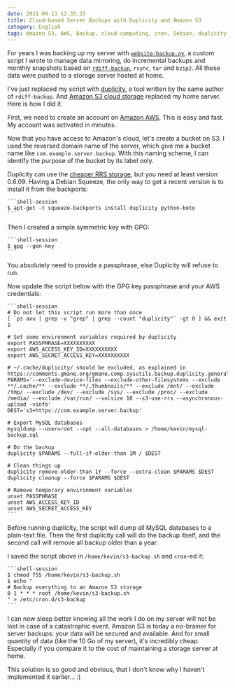 ```yaml
---
date: 2011-09-13 12:35:33
title: Cloud-based Server Backups with Duplicity and Amazon S3
category: English
tags: Amazon S3, AWS, Backup, cloud-computing, cron, Debian, duplicity, Linux, MySQL, SQL, shell, Debian Squeeze, storage
---
```


For years I was backing up my server with [`website-backup.py`](https://github.com/kdeldycke/scripts/blob/master/website-backup.py), a custom script I wrote to manage data mirroring, do incremental backups and monthly snapshots based on [`rdiff-backup`](https://www.nongnu.org/rdiff-backup/), `rsync`, `tar` and `bzip2`. All these data were pushed to a storage server hosted at home.

I've just replaced my script with [duplicity](https://duplicity.nongnu.org), a tool written by the same author of `rdiff-backup`. And [Amazon S3 cloud storage](https://aws.amazon.com/s3/) replaced my home server. Here is how I did it.

First, we need to create an account on [Amazon AWS](https://aws.amazon.com). This is easy and fast. My account was activated in minutes.

Now that you have access to Amazon's cloud, let's create a bucket on S3. I used the reversed domain name of the server, which give me a bucket name like `com.example.server.backup`. With this naming scheme, I can identify the purpose of the bucket by its label only.

Duplicity can use the [cheaper RRS storage](https://aws.amazon.com/about-aws/whats-new/2010/05/19/announcing-amazon-s3-reduced-redundancy-storage/), but you need at least version 0.6.09. Having a Debian Squeeze, the only way to get a recent version is to install it from the backports:

    ```shell-session
    $ apt-get -t squeeze-backports install duplicity python-boto
    ```

Then I created a simple symmetric key with GPG:

    ```shell-session
    $ gpg --gen-key
    ```

You absolutely need to provide a passphrase, else Duplicity will refuse to run.

Now update the script below with the GPG key passphrase and your AWS credentials:

    ```shell-session
    # Do not let this script run more than once
    [ `ps axu | grep -v "grep" | grep --count "duplicity"` -gt 0 ] && exit 1

    # Set some environment variables required by duplicity
    export PASSPHRASE=XXXXXXXXXX
    export AWS_ACCESS_KEY_ID=XXXXXXXXXX
    export AWS_SECRET_ACCESS_KEY=XXXXXXXXXX

    # ~/.cache/duplicity/ should be excluded, as explained in https://comments.gmane.org/gmane.comp.sysutils.backup.duplicity.general/4449
    PARAMS='--exclude-device-files --exclude-other-filesystems --exclude **/.cache/** --exclude **/.thumbnails/** --exclude /mnt/ --exclude /tmp/ --exclude /dev/ --exclude /sys/ --exclude /proc/ --exclude /media/ --exclude /var/run/ --volsize 10 --s3-use-rrs --asynchronous-upload -vinfo'
    DEST='s3+https://com.example.server.backup'

    # Export MySQL databases
    mysqldump --user=root --opt --all-databases > /home/kevin/mysql-backup.sql

    # Do the backup
    duplicity $PARAMS --full-if-older-than 1M / $DEST

    # Clean things up
    duplicity remove-older-than 1Y --force --extra-clean $PARAMS $DEST
    duplicity cleanup --force $PARAMS $DEST

    # Remove temporary environment variables
    unset PASSPHRASE
    unset AWS_ACCESS_KEY_ID
    unset AWS_SECRET_ACCESS_KEY
    ```

Before running duplicity, the script will dump all MySQL databases to a plain-text file. Then the first duplicity call will do the backup itself, and the second call will remove all backup older than a year.

I saved the script above in `/home/kevin/s3-backup.sh` and `cron`-ed it:

    ```shell-session
    $ chmod 755 /home/kevin/s3-backup.sh
    $ echo "
    # Backup everything to an Amazon S3 storage
    0 1 * * * root /home/kevin/s3-backup.sh
    " > /etc/cron.d/s3-backup
    ```

I can now sleep better knowing all the work I do on my server will not be lost in case of a catastrophic event. Amazon S3 is today a no-brainer for server backups: your data will be secured and available. And for small quantity of data (like the 10 Go of my server), it's incredibly cheap. Especially if you compare it to the cost of maintaining a storage server at home.

This solution is so good and obvious, that I don't know why I haven't implemented it earlier... :)
